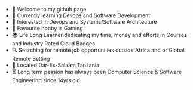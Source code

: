 - 👋 Welcome to my github page 
- 🌱 Currently learning Devops and Software Development 
- 👀 Interested in Devops and Systems/Software Architecture 
- 🏓 Favourite hobby is Gaming
- 📚 Life Long Learner dedicating my time, money and efforts in Courses and Industry Rated Cloud Badges
- 🔍 Searching for remote job opportunities outside Africa and or Global Remote Setting
- 📍 Located Dar-Es-Salaam,Tanzania
- ⏳ Long term passion has always been Computer Science & Software Engineering since 14yrs old
